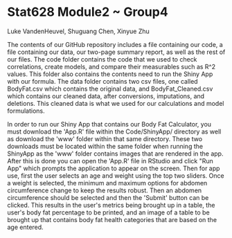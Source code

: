 # Stat628 Module2 ~ Group4
Luke VandenHeuvel, Shuguang Chen, Xinyue Zhu

The contents of our GitHub repository includes a file containing our code, a file containing our data, our two-page summary report, as well as the rest of our files. The code folder contains the code that we used to check correlations, create models, and compare their measurables such as R^2 values. This folder also contains the contents need to run the Shiny App with our formula. The data folder contains two csv files, one called BodyFat.csv which contains the original data, and BodyFat_Cleaned.csv which contains our cleaned data, after conversions, imputations, and deletions. This cleaned data is what we used for our calculations and model formulations.

In order to run our Shiny App that contains our Body Fat Calculator, you must download the 'App.R' file within the Code/ShinyApp/ directory as well as download the 'www' folder within that same directory. These two downloads must be located within the same folder when running the ShinyApp as the 'www' folder contains images that are rendered in the app. After this is done you can open the 'App.R' file in RStudio and click "Run App" which prompts the application to appear on the screen. Then for app use, first the user selects an age and weight using the top two sliders. Once a weight is selected, the minimum and maximum options for abdomen circumference change to keep the results robust. Then an abdomen circumference should be selected and then the 'Submit' button can be clicked. This results in the user's metrics being brought up in a table, the user's body fat percentage to be printed, and an image of a table to be brought up that contains body fat health categories that are based on the age entered.
